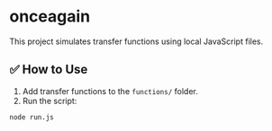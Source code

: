 # onceagain

This project simulates transfer functions using local JavaScript files.

## ✅ How to Use

1. Add transfer functions to the `functions/` folder.
2. Run the script:

```bash
node run.js

